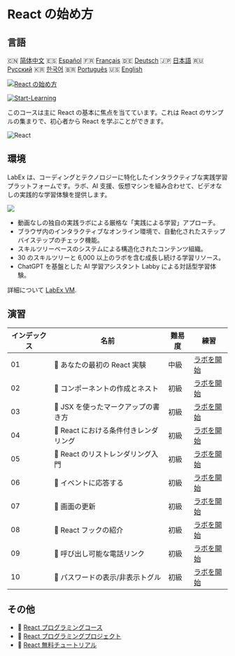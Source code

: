 # React の始め方

## 言語

🇨🇳 [简体中文](README_zh.md) 🇪🇸 [Español](README_es.md) 🇫🇷 [Français](README_fr.md) 🇩🇪 [Deutsch](README_de.md) 🇯🇵 [日本語](README_ja.md) 🇷🇺 [Русский](README_ru.md) 🇰🇷 [한국어](README_ko.md) 🇧🇷 [Português](README_pt.md) 🇺🇸 [English](README.md) 

[![React の始め方](https://cover-creator.labex.io/quick-start-with-react.png?lang=ja)](https://labex.io/ja/courses/quick-start-with-react)

[![Start-Learning](https://img.shields.io/badge/Start-Learning-whitesmoke?style=for-the-badge)](https://labex.io/ja/courses/quick-start-with-react)

このコースは主に React の基本に焦点を当てています。これは React のサンプルの集まりで、初心者から React を学ぶことができます。

![React](https://img.shields.io/badge/React-whitesmoke?style=for-the-badge&logo=react)


## 環境

LabEx は、コーディングとテクノロジーに特化したインタラクティブな実践学習プラットフォームです。ラボ、AI 支援、仮想マシンを組み合わせて、ビデオなしの実践的な学習体験を提供します。

![](https://tutorial-screenshot.getvm.io/images/vm-1725247253.png)

- 動画なしの独自の実践ラボによる厳格な「実践による学習」アプローチ。
- ブラウザ内のインタラクティブなオンライン環境で、自動化されたステップバイステップのチェック機能。
- スキルツリーベースのシステムによる構造化されたコンテンツ組織。
- 30 のスキルツリーと 6,000 以上のラボを含む成長し続ける学習リソース。
- ChatGPT を基盤とした AI 学習アシスタント Labby による対話型学習体験。

詳細について [LabEx VM](https://support.labex.io/using-labex/virtual-machine).

## 演習

|   インデックス | 名前                                  | 難易度   | 練習                                                                                                                   |
|----------------|---------------------------------------|----------|------------------------------------------------------------------------------------------------------------------------|
|             01 | 📖 あなたの最初の React 実験          | 中級     | <a target='_blank' href='https://labex.io/ja/tutorials/react-your-first-react-lab-92968'>ラボを開始</a>                |
|             02 | 📖 コンポーネントの作成とネスト       | 初級     | <a target='_blank' href='https://labex.io/ja/tutorials/react-creating-and-nesting-components-100371'>ラボを開始</a>    |
|             03 | 📖 JSX を使ったマークアップの書き方   | 初級     | <a target='_blank' href='https://labex.io/ja/tutorials/react-writing-markup-with-jsx-100376'>ラボを開始</a>            |
|             04 | 📖 React における条件付きレンダリング | 初級     | <a target='_blank' href='https://labex.io/ja/tutorials/react-conditional-rendering-in-react-100370'>ラボを開始</a>     |
|             05 | 📖 React のリストレンダリング入門     | 初級     | <a target='_blank' href='https://labex.io/ja/tutorials/react-rendering-react-lists-introduction-100372'>ラボを開始</a> |
|             06 | 📖 イベントに応答する                 | 初級     | <a target='_blank' href='https://labex.io/ja/tutorials/react-responding-to-events-100373'>ラボを開始</a>               |
|             07 | 📖 画面の更新                         | 初級     | <a target='_blank' href='https://labex.io/ja/tutorials/react-updating-the-screen-100374'>ラボを開始</a>                |
|             08 | 📖 React フックの紹介                 | 初級     | <a target='_blank' href='https://labex.io/ja/tutorials/react-react-hooks-introduction-100375'>ラボを開始</a>           |
|             09 | 📖 呼び出し可能な電話リンク           | 初級     | <a target='_blank' href='https://labex.io/ja/tutorials/react-callable-telephone-link-38342'>ラボを開始</a>             |
|             10 | 📖 パスワードの表示/非表示トグル      | 初級     | <a target='_blank' href='https://labex.io/ja/tutorials/react-show-hide-password-toggle-38358'>ラボを開始</a>           |

## その他

- 🔗 [React プログラミングコース](https://github.com/labex-labs/awesome-programming-courses)
- 🔗 [React プログラミングプロジェクト](https://github.com/labex-labs/awesome-programming-projects)
- 🔗 [React 無料チュートリアル](https://github.com/labex-labs/react-free-tutorials)

